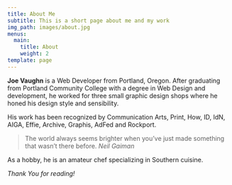 ```yaml
---
title: About Me
subtitle: This is a short page about me and my work
img_path: images/about.jpg
menus:
  main:
    title: About
    weight: 2
template: page
---
```


**Joe Vaughn** is a Web Developer from Portland, Oregon. After graduating from Portland Community College with a degree in Web Design and development, he worked for three small graphic design shops where he honed his design style and sensibility.

His work has been recognized by Communication Arts, Print, How, ID, IdN, AIGA, Effie, Archive, Graphis, AdFed and Rockport. 

>The world always seems brighter when you’ve just made something that wasn’t there before. <cite>Neil Gaiman</cite>

As a hobby, he is an amateur chef specializing in Southern cuisine.

*Thank You for reading!*
